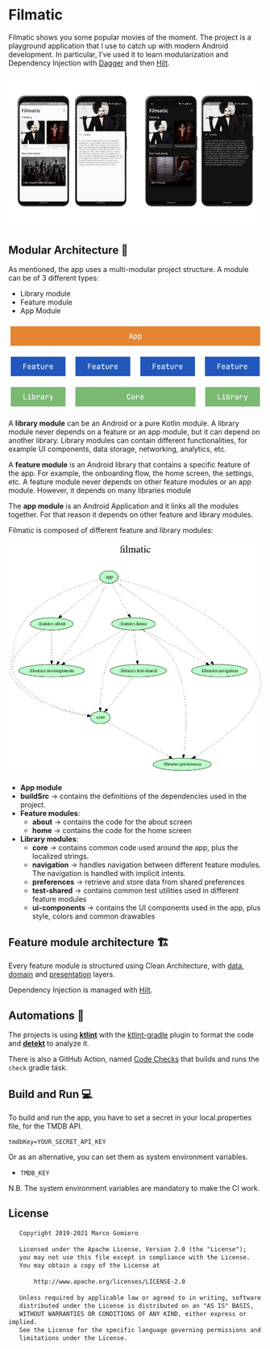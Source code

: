 # Filmatic

Filmatic shows you some popular movies of the moment. The project is a playground application that I use 
to catch up with modern Android development. In particular, I've used it to learn modularization and 
Dependency Injection with [Dagger](https://dagger.dev/) and then [Hilt](https://dagger.dev/hilt/).

<div align="center">
  <img src="img/filmatic-ui.png">
</div>

## Modular Architecture 🧩

As mentioned, the app uses a multi-modular project structure. A module can be of 3 different types:

- Library module
- Feature module
- App Module

<div align="center">
  <img src="img/modules-arch.jpeg">
</div>

A **library module** can be an Android or a pure Kotlin module. A library module never depends on a feature or an app module, 
but it can depend on another library. Library modules can contain different functionalities, for example 
UI components, data storage, networking, analytics, etc.

A **feature module** is an Android library that contains a specific feature of the app. For example,
the onboarding flow, the home screen, the settings, etc. A feature module never depends on other feature modules 
or an app module. However, it depends on many libraries module

The **app module** is an Android Application and it links all the modules together. For that reason it 
depends on other feature and library modules.

Filmatic is composed of different feature and library modules:

<div align="center">
  <img src="img/modules.jpg">
</div>

- **App module** 
- **buildSrc**  -> contains the definitions of the dependencies used in the project.
- **Feature modules**: 
    - **about** -> contains the code for the about screen
    - **home**  -> contains the code for the home screen
- **Library modules**:
    - **core**          -> contains common code used around the app, plus the localized strings. 
    - **navigation**    -> handles navigation between different feature modules. The navigation is handled with implicit intents.  
    - **preferences**   -> retrieve and store data from shared preferences
    - **test-shared**   -> contains common test utilities used in different feature modules
    - **ui-components** -> contains the UI components used in the app, plus style, colors and common drawables
   

## Feature module architecture 🏗

Every feature module is structured using Clean Architecture, with [data](https://github.com/prof18/Filmatic/tree/master/features/home/src/main/java/com/prof18/filmatic/features/home/data),
[domain](https://github.com/prof18/Filmatic/tree/master/features/home/src/main/java/com/prof18/filmatic/features/home/domain)
and [presentation](https://github.com/prof18/Filmatic/tree/master/features/home/src/main/java/com/prof18/filmatic/features/home/presentation) layers.  

Dependency Injection is managed with [Hilt](https://dagger.dev/hilt/).

## Automations 🤖

The projects is using [**ktlint**](https://github.com/pinterest/ktlint) with the [ktlint-gradle](https://github.com/jlleitschuh/ktlint-gradle) 
plugin to format the code and [**detekt**](https://github.com/detekt/detekt) to analyze it.

There is also a GitHub Action, named [Code Checks]() that builds and runs the `check` gradle task. 

## Build and Run 💻

To build and run the app, you have to set a secret in your local.properties file, for the TMDB API.

```
tmdbKey=YOUR_SECRET_API_KEY
```

Or as an alternative, you can set them as system environment variables. 

- `TMDB_KEY`

N.B. The system environment variables are mandatory to make the CI work.

## License

```
   Copyright 2019-2021 Marco Gomiero

   Licensed under the Apache License, Version 2.0 (the "License");
   you may not use this file except in compliance with the License.
   You may obtain a copy of the License at

       http://www.apache.org/licenses/LICENSE-2.0

   Unless required by applicable law or agreed to in writing, software
   distributed under the License is distributed on an "AS IS" BASIS,
   WITHOUT WARRANTIES OR CONDITIONS OF ANY KIND, either express or implied.
   See the License for the specific language governing permissions and
   limitations under the License.
```
